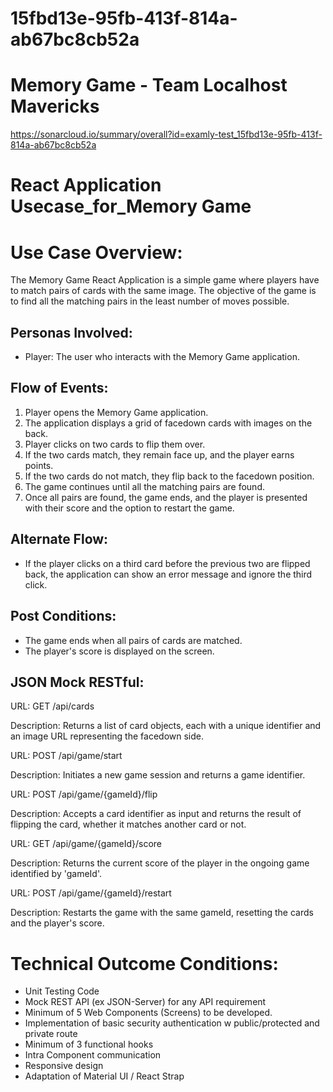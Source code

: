 # 15fbd13e-95fb-413f-814a-ab67bc8cb52a
# Memory Game - Team Localhost Mavericks
https://sonarcloud.io/summary/overall?id=examly-test_15fbd13e-95fb-413f-814a-ab67bc8cb52a

# React Application Usecase_for_Memory Game

# Use Case Overview: 

The Memory Game React Application is a simple game where players have to match pairs of cards with the same image. The objective of the game is to find all the matching pairs in the least number of moves possible.

## Personas Involved: 

-   Player: The user who interacts with the Memory Game application.

## Flow of Events: 

1.  Player opens the Memory Game application. 
2.  The application displays a grid of facedown cards with images on the back. 
3.  Player clicks on two cards to flip them over. 
4.  If the two cards match, they remain face up, and the player earns points. 
5.  If the two cards do not match, they flip back to the facedown position. 
6.  The game continues until all the matching pairs are found. 
7.  Once all pairs are found, the game ends, and the player is presented with their score and the option to restart the game.

## Alternate Flow: 

-   If the player clicks on a third card before the previous two are flipped back, the application can show an error message and ignore the third click.

## Post Conditions: 

-   The game ends when all pairs of cards are matched. 
-   The player's score is displayed on the screen.

## JSON Mock RESTful: 

URL: GET /api/cards 

Description: Returns a list of card objects, each with a unique identifier and an image URL representing the facedown side. 

URL: POST /api/game/start 

Description: Initiates a new game session and returns a game identifier. 

URL: POST /api/game/{gameId}/flip 

Description: Accepts a card identifier as input and returns the result of flipping the card, whether it matches another card or not. 

URL: GET /api/game/{gameId}/score 

Description: Returns the current score of the player in the ongoing game identified by 'gameId'. 

URL: POST /api/game/{gameId}/restart 

Description: Restarts the game with the same gameId, resetting the cards and the player's score.

# Technical Outcome Conditions: 

-   Unit Testing Code 
-   Mock REST API (ex JSON-Server) for any API requirement 
-   Minimum of 5 Web Components (Screens) to be developed. 
-   Implementation of basic security authentication w public/protected and private route 
-   Minimum of 3 functional hooks 
-   Intra Component communication 
-   Responsive design 
-   Adaptation of Material UI / React Strap

